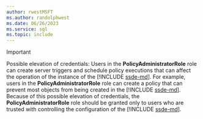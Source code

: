 ```yaml
---
author: rwestMSFT
ms.author: randolphwest
ms.date: 06/26/2023
ms.service: sql
ms.topic: include
---
```

> [!IMPORTANT]  
> Possible elevation of credentials: Users in the **PolicyAdministratorRole** role can create server triggers and schedule policy executions that can affect the operation of the instance of the [!INCLUDE [ssde-md](../../../includes/ssde-md.md)]. For example, users in the **PolicyAdministratorRole** role can create a policy that can prevent most objects from being created in the [!INCLUDE [ssde-md](../../../includes/ssde-md.md)]. Because of this possible elevation of credentials, the **PolicyAdministratorRole** role should be granted only to users who are trusted with controlling the configuration of the [!INCLUDE [ssde-md](../../../includes/ssde-md.md)].
